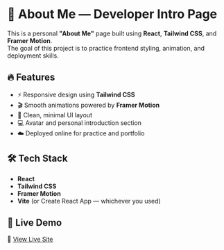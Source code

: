# 🌟 About Me — Developer Intro Page

This is a personal **"About Me"** page built using **React**, **Tailwind CSS**, and **Framer Motion**.  
The goal of this project is to practice frontend styling, animation, and deployment skills.

## 🔥 Features

- ⚡ Responsive design using **Tailwind CSS**
- 🎬 Smooth animations powered by **Framer Motion**
- 🎨 Clean, minimal UI layout
- 💻 Avatar and personal introduction section
- ☁️ Deployed online for practice and portfolio

## 🛠 Tech Stack

- **React**
- **Tailwind CSS**
- **Framer Motion**
- **Vite** (or Create React App — whichever you used)

## 🚀 Live Demo

🔗 [View Live Site](https://680a1ea699da409d2d3306b3--aboutrohit.netlify.app/)

